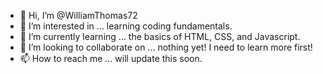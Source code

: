 - 👋 Hi, I’m @WilliamThomas72
- 👀 I’m interested in ... learning coding fundamentals.
- 🌱 I’m currently learning ... the basics of HTML, CSS, and Javascript.
- 💞️ I’m looking to collaborate on ... nothing yet! I need to learn more first!
- 📫 How to reach me ... will update this soon.

<!---
WilliamThomas72/WilliamThomas72 is a ✨ special ✨ repository because its `README.md` (this file) appears on your GitHub profile.
You can click the Preview link to take a look at your changes.
--->
